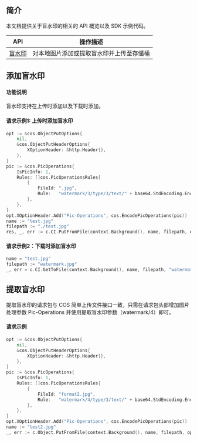 ## 简介

本文档提供关于盲水印的相关的 API 概览以及 SDK 示例代码。

| API                                                          | 操作描述                         |
| ------------------------------------------ | -------------------------- |
| [盲水印](https://intl.cloud.tencent.com/document/product/1045/43029) | 对本地图片添加或提取盲水印并上传至存储桶 |


## 添加盲水印

#### 功能说明

盲水印支持在上传时添加以及下载时添加。

#### 请求示例1: 上传时添加盲水印

```go
opt := &cos.ObjectPutOptions{
	nil,
	&cos.ObjectPutHeaderOptions{
		XOptionHeader: &http.Header{},
	},
}
pic := &cos.PicOperations{
	IsPicInfo: 1,
	Rules: []cos.PicOperationsRules{
		{
			FileId: ".jpg",
			Rule:   "watermark/3/type/3/text/" + base64.StdEncoding.EncodeToString([]byte("testwatermark")),
		},
	},
}
opt.XOptionHeader.Add("Pic-Operations", cos.EncodePicOperations(pic))
name := "test.jpg"
filepath := "./test.jpg"
res, _, err := c.CI.PutFromFile(context.Background(), name, filepath, opt)
```

#### 请求示例2：下载时添加盲水印

```go
name = "test.jpg"
filepath := "watermark.jpg"
_, err = c.CI.GetToFile(context.Background(), name, filepath, "watermark/3/type/3/text/"+base64.StdEncoding.EncodeToString([]byte("testwatermark")), nil)
```

## 提取盲水印

提取盲水印的请求包与 COS 简单上传文件接口一致，只需在请求包头部增加图片处理参数 Pic-Operations 并使用提取盲水印参数（watermark/4）即可。

#### 请求示例

```go
opt := &cos.ObjectPutOptions{
	nil,
	&cos.ObjectPutHeaderOptions{
		XOptionHeader: &http.Header{},
	},
}
pic := &cos.PicOperations{
	IsPicInfo: 1,
	Rules: []cos.PicOperationsRules{
		{
			FileId: "format2.jpg",
			Rule:   "watermark/4/type/3/text/" + base64.StdEncoding.EncodeToString([]byte("testwatermark")),
		},
	},
}
opt.XOptionHeader.Add("Pic-Operations", cos.EncodePicOperations(pic))
name := "test2.jpg"
_, err := c.Object.PutFromFile(context.Background(), name, filepath, opt)
```
